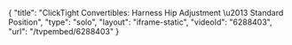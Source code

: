{
    "title": "ClickTight Convertibles: Harness Hip Adjustment \u2013 Standard Position",
    "type": "solo",
    "layout": "iframe-static",
    "videoId": "6288403",
    "url": "\/tvpembed\/6288403"
}